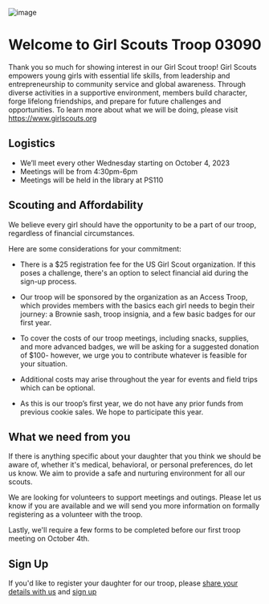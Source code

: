 ![image](https://github.com/troop03090/troop03090.github.io/assets/40272060/9691e59f-85fd-40a0-9822-c8b5f6e6939c)

# Welcome to Girl Scouts Troop 03090

Thank you so much for showing interest in our Girl Scout troop!
Girl Scouts empowers young girls with essential life skills, from leadership and entrepreneurship to community service and global awareness. Through diverse activities in a supportive environment, members build character, forge lifelong friendships, and prepare for future challenges and opportunities. To learn more about what we will be doing, please visit https://www.girlscouts.org

## Logistics
- We’ll meet every other Wednesday starting on October 4, 2023
- Meetings will be from 4:30pm-6pm
- Meetings will be held in the library at PS110

## Scouting and Affordability

We believe every girl should have the opportunity to be a part of our troop, regardless of financial circumstances. 

Here are some considerations for your commitment:

- There is a $25 registration fee for the US Girl Scout organization. If this poses a challenge, there's an option to select financial aid during the sign-up process.

- Our troop will be sponsored by the organization as an Access Troop, which provides members with the basics each girl needs to begin their journey: a Brownie sash, troop insignia, and a few basic badges for our first year. 

- To cover the costs of our troop meetings, including snacks, supplies, and more advanced badges, we will be asking for a suggested donation of $100- however, we urge you to contribute whatever is feasible for your situation.

- Additional costs may arise throughout the year for events and field trips which can be optional.

- As this is our troop’s first year, we do not have any prior funds from previous cookie sales. We hope to participate this year.
 
## What we need from you
If there is anything specific about your daughter that you think we should be aware of, whether it's medical, behavioral, or personal preferences, do let us know. We aim to provide a safe and nurturing environment for all our scouts. 

We are looking for volunteers to support meetings and outings. Please let us know if you are available and we will send you more information on formally registering as a volunteer with the troop.

Lastly, we'll require a few forms to be completed before our first troop meeting on October 4th. 

## Sign Up
If you'd like to register your daughter for our troop, please [share your details with us](https://forms.gle/r1feLmteXNgrSGmH7) and [sign up](https://mygs.girlscouts.org/map;troopNumber=Troop03090;distanceInMiles=10;season=Next;address=,,10020,;troopAttributes=;languages=;grades=;affiliation=;type=TROOP;meetingDays=;meetingTimeStart=;meetingTimeEnd=)




